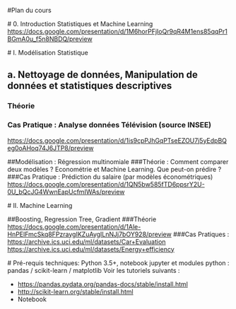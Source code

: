 #Plan du cours

# 0. Introduction Statistiques et Machine Learning
https://docs.google.com/presentation/d/1M6horPFjIoQr9qR4M1ens85qqPr1BGmA0u_f5n8NBDQ/preview

# I. Modélisation Statistique
## a. Nettoyage de données, Manipulation de données et statistiques descriptives
### Théorie
### Cas Pratique : Analyse données Télévision (source INSEE)
https://docs.google.com/presentation/d/1is9cpPJhGqPTseEZOU7j5yEdpBQeg0oAHoq74J6JTP8/preview

##Modélisation : Régression multinomiale
###Théorie : 
Comment comparer deux modèles ? Econométrie et Machine Learning. Que peut-on prédire ?
###Cas Pratique : Prédiction du salaire (par modèles économétriques)
https://docs.google.com/presentation/d/1QN5bw585fTD6ppsrY2U-0U_bQcJG4WwnEapUcfmIWAs/preview

# II. Machine Learning
     
##Boosting, Regression Tree, Gradient
###Théorie
https://docs.google.com/presentation/d/1Ale-HnPElFmcSkq8FPzraygIKZuAygILnNJj7bOY928/preview
###Cas Pratiques : 
https://archive.ics.uci.edu/ml/datasets/Car+Evaluation
https://archive.ics.uci.edu/ml/datasets/Energy+efficiency

# Pré-requis techniques: 
Python 3.5+, notebook jupyter et modules python : pandas / scikit-learn / matplotlib
Voir les tutoriels suivants : 
- https://pandas.pydata.org/pandas-docs/stable/install.html
- http://scikit-learn.org/stable/install.html
- Notebook


